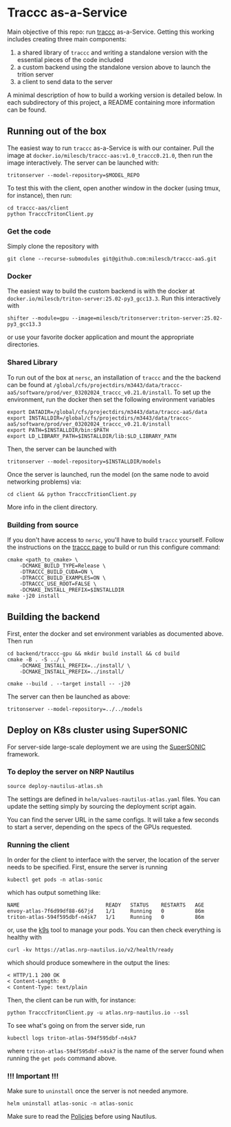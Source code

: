 # Traccc as-a-Service

Main objective of this repo: run [traccc](https://github.com/acts-project/traccc/tree/main) as-a-Service. Getting this working includes creating three main components:

1. a shared library of `traccc` and writing a standalone version with the essential pieces of the code included
2. a custom backend using the standalone version above to launch the trition server
3. a client to send data to the server

A minimal description of how to build a working version is detailed below. In each subdirectory of this project, a README containing more information can be found. 

## Running out of the box

The easiest way to run `traccc` as-a-Service is with our container. Pull the image at `docker.io/milescb/traccc-aas:v1.0_traccc0.21.0`, then run the image interactively. The server can be launched with:

```
tritonserver --model-repository=$MODEL_REPO
```

To test this with the client, open another window in the docker (using tmux, for instance), then run:

```
cd traccc-aas/client
python TracccTritonClient.py
```

### Get the code

Simply clone the repository with 

```
git clone --recurse-submodules git@github.com:milescb/traccc-aaS.git
```

### Docker

The easiest way to build the custom backend is with the docker at `docker.io/milescb/triton-server:25.02-py3_gcc13.3`. Run this interactively with

```
shifter --module=gpu --image=milescb/tritonserver:triton-server:25.02-py3_gcc13.3
```

or use your favorite docker application and mount the appropriate directories. 

### Shared Library 

To run out of the box at `nersc`, an installation of `traccc` and the the backend can be found at `/global/cfs/projectdirs/m3443/data/traccc-aaS/software/prod/ver_03202024_traccc_v0.21.0/install`. To set up the environment, run the docker then set the following environment variables

```
export DATADIR=/global/cfs/projectdirs/m3443/data/traccc-aaS/data
export INSTALLDIR=/global/cfs/projectdirs/m3443/data/traccc-aaS/software/prod/ver_03202024_traccc_v0.21.0/install
export PATH=$INSTALLDIR/bin:$PATH
export LD_LIBRARY_PATH=$INSTALLDIR/lib:$LD_LIBRARY_PATH
```

Then, the server can be launched with 

```
tritonserver --model-repository=$INSTALLDIR/models
```

Once the server is launched, run the model (on the same node to avoid networking problems) via:

```
cd client && python TracccTritionClient.py 
```
More info in the client directory. 

### Building from source

If you don't have access to `nersc`, you'll have to build `traccc` yourself. Follow the instructions on the [traccc page](https://github.com/acts-project/traccc/tree/main) to build or run this configure command:

```
cmake <path_to_cmake> \
    -DCMAKE_BUILD_TYPE=Release \
    -DTRACCC_BUILD_CUDA=ON \
    -DTRACCC_BUILD_EXAMPLES=ON \
    -DTRACCC_USE_ROOT=FALSE \
    -DCMAKE_INSTALL_PREFIX=$INSTALLDIR
make -j20 install
```

## Building the backend

First, enter the docker and set environment variables as documented above. Then run

```
cd backend/traccc-gpu && mkdir build install && cd build
cmake -B . -S ../ \
    -DCMAKE_INSTALL_PREFIX=../install/ \
    -DCMAKE_INSTALL_PREFIX=../install/

cmake --build . --target install -- -j20
```

The server can then be launched as above:

```
tritonserver --model-repository=../../models
```

## Deploy on K8s cluster using SuperSONIC

For server-side large-scale deployment we are using the [SuperSONIC](https://github.com/fastmachinelearning/SuperSONIC) 
framework. 


### To deploy the server on NRP Nautilus

```
source deploy-nautilus-atlas.sh
```

The settings are defined in `helm/values-nautilus-atlas.yaml` files. 
You can update the setting simply by sourcing the deployment script again. 
 
You can find the server URL in the same configs. It will take a few seconds to start a server, depending on the specs of the GPUs requested.

### Running the client

In order for the client to interface with the server, the location of the server needs to be specified. First, ensure the server is running

```
kubectl get pods -n atlas-sonic
```
which has output something like:

```
NAME                            READY   STATUS    RESTARTS   AGE
envoy-atlas-7f6d99df88-667jd    1/1     Running   0          86m
triton-atlas-594f595dbf-n4sk7   1/1     Running   0          86m
```

or, use the [k9s](https://k9scli.io) tool to manage your pods. You can then check everything is healthy with

```
curl -kv https://atlas.nrp-nautilus.io/v2/health/ready
```

which should produce somewhere in the output the lines:

```
< HTTP/1.1 200 OK
< Content-Length: 0
< Content-Type: text/plain
```

Then, the client can be run with, for instance:

```
python TracccTritonClient.py -u atlas.nrp-nautilus.io --ssl
```

To see what's going on from the server side, run

```
kubectl logs triton-atlas-594f595dbf-n4sk7
```

where `triton-atlas-594f595dbf-n4sk7` is the name of the server found when running the `get pods` command above. 

### !!! Important !!!

Make sure to `uninstall` once the server is not needed anymore. 

```
helm uninstall atlas-sonic -n atlas-sonic
```

Make sure to read the [Policies](https://docs.nationalresearchplatform.org/userdocs/start/policies/) before using Nautilus. 